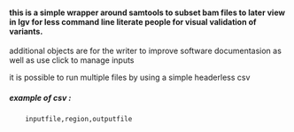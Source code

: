 


#### this is a simple wrapper around samtools to subset bam files to later view in Igv for less command line literate people for visual validation of variants.

additional objects are for the writer to improve software documentasion as well as use click to manage inputs

it is possible to run multiple files by using a simple headerless csv

##### example of csv :

        inputfile,region,outputfile
